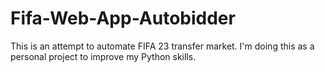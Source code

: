 # Fifa-Web-App-Autobidder
This is an attempt to automate FIFA 23 transfer market.
I'm doing this as a personal project to improve my Python skills.
